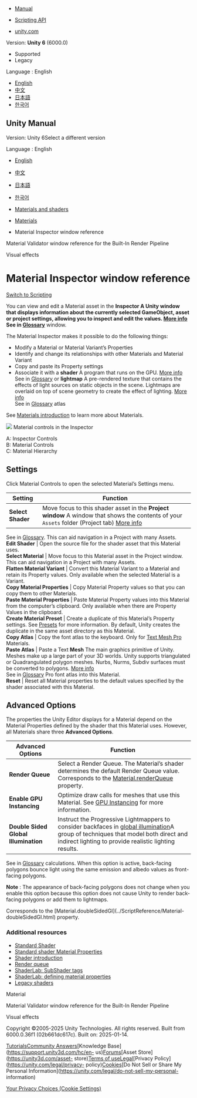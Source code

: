 [](https://docs.unity3d.com)

  * [Manual](../Manual/index.html)
  * [Scripting API](../ScriptReference/index.html)

  * [unity.com](https://unity.com/)

Version: **Unity 6** (6000.0)

  * Supported
  * Legacy

Language : English

  * [English](/Manual/class-Material.html)
  * [中文](/cn/current/Manual/class-Material.html)
  * [日本語](/ja/current/Manual/class-Material.html)
  * [한국어](/kr/current/Manual/class-Material.html)

[](https://docs.unity3d.com)

## Unity Manual

Version: Unity 6Select a different version

Language : English

  * [English](/Manual/class-Material.html)
  * [中文](/cn/current/Manual/class-Material.html)
  * [日本語](/ja/current/Manual/class-Material.html)
  * [한국어](/kr/current/Manual/class-Material.html)

  * [Materials and shaders](materials-and-shaders.html)
  * [Materials](Materials.html)
  * Material Inspector window reference

[](MaterialValidator.html)

Material Validator window reference for the Built-In Render Pipeline

[](visual-effects.html)

Visual effects

# Material Inspector window reference

[Switch to Scripting](../ScriptReference/Material.html "Go to Material page in
the Scripting Reference")

You can view and edit a Material asset in the ****Inspector** A Unity window
that displays information about the currently selected GameObject, asset or
project settings, allowing you to inspect and edit the values. [More
info](UsingTheInspector.html)  
See in [Glossary](Glossary.html#Inspector)** window.

The Material Inspector makes it possible to do the following things:

  * Modify a Material or Material Variant’s Properties
  * Identify and change its relationships with other Materials and Material Variant
  * Copy and paste its Property settings
  * Associate it with a **shader** A program that runs on the GPU. [More info](Shaders.html)  
See in [Glossary](Glossary.html#Shader) or **lightmap** A pre-rendered texture
that contains the effects of light sources on static objects in the scene.
Lightmaps are overlaid on top of scene geometry to create the effect of
lighting. [More info](Lightmapping.html)  
See in [Glossary](Glossary.html#Lightmap) atlas

See [Materials introduction](materials-introduction.html) to learn more about
Materials.

![](../uploads/Main/material-inspector-controls.png) Material controls in the
Inspector

A: Inspector Controls  
B: Material Controls  
C: Material Hierarchy  

## Settings

Click Material Controls to open the selected Material’s Settings menu.

**Setting** | **Function**  
---|---  
**Select Shader** | Move focus to this shader asset in the **Project window** A window that shows the contents of your `Assets` folder (Project tab) [More info](ProjectView.html)  
See in [Glossary](Glossary.html#Projectwindow). This can aid navigation in a
Project with many Assets.  
**Edit Shader** | Open the source file for the shader asset that this Material uses.  
**Select Material** | Move focus to this Material asset in the Project window. This can aid navigation in a Project with many Assets.  
**Flatten Material Variant** | Convert this Material Variant to a Material and retain its Property values. Only available when the selected Material is a Variant.  
**Copy Material Properties** | Copy Material Property values so that you can copy them to other Materials.  
**Paste Material Properties** | Paste Material Property values into this Material from the computer’s clipboard. Only available when there are Property Values in the clipboard.  
**Create Material Preset** | Create a duplicate of this Material’s Property settings. See [Presets](https://docs.unity3d.com/Manual/Presets.html) for more information. By default, Unity creates the duplicate in the same asset directory as this Material.  
**Copy Atlas** | Copy the font atlas to the keyboard. Only for [Text Mesh Pro](https://docs.unity3d.com/Packages/com.unity.textmeshpro@4.0/manual/index.html) Materials.  
**Paste Atlas** | Paste a Text **Mesh** The main graphics primitive of Unity. Meshes make up a large part of your 3D worlds. Unity supports triangulated or Quadrangulated polygon meshes. Nurbs, Nurms, Subdiv surfaces must be converted to polygons. [More info](mesh.html)  
See in [Glossary](Glossary.html#Mesh) Pro font atlas into this Material.  
**Reset** | Reset all Material properties to the default values specified by the shader associated with this Material.  
  
## Advanced Options

The properties the Unity Editor displays for a Material depend on the Material
Properties defined by the shader that this Material uses. However, all
Materials share three **Advanced Options**.

**Advanced Options** | **Function**  
---|---  
**Render Queue** | Select a Render Queue. The Material’s shader determines the default Render Queue value. Corresponds to the [Material.renderQueue](../ScriptReference/Material-renderQueue.html) property.  
**Enable GPU Instancing** | Optimize draw calls for meshes that use this Material. See [GPU Instancing](GPUInstancing.html) for more information.  
**Double Sided Global Illumination** | Instruct the Progressive Lightmappers to consider backfaces in [global illumination](LightingInUnity.html)A group of techniques that model both direct and indirect lighting to provide realistic lighting results.  
See in [Glossary](Glossary.html#globalillumination) calculations. When this
option is active, back-facing polygons bounce light using the same emission
and albedo values as front-facing polygons.  
  
**Note** : The appearance of back-facing polygons does not change when you
enable this option because this option does not cause Unity to render back-
facing polygons or add them to lightmaps.  
  
Corresponds to the [Material.doubleSidedGI](../ScriptReference/Material-
doubleSidedGI.html) property.  
  
### Additional resources

  * [Standard Shader](https://docs.unity3d.com/2022.1/Documentation/Manual/shader-StandardShader.html)
  * [Standard shader Material Properties](https://docs.unity3d.com/2022.1/Documentation/Manual/StandardShaderMaterialParameters.html)
  * [Shader introduction](https://docs.unity3d.com/2022.1/Documentation/Manual/shader-introduction.html)
  * [Render queue](https://docs.unity3d.com/2022.1/Documentation/ScriptReference/Rendering.RenderQueue.html)
  * [ShaderLab: SubShader tags](https://docs.unity3d.com/2022.1/Documentation/Manual/SL-SubShaderTags.html)
  * [ShaderLab: defining material properties](https://docs.unity3d.com/2022.1/Documentation/Manual/SL-Properties.html)
  * [Legacy shaders](https://docs.unity3d.com/2022.1/Documentation/Manual/Built-inShaderGuide.html)

Material

[](MaterialValidator.html)

Material Validator window reference for the Built-In Render Pipeline

[](visual-effects.html)

Visual effects

Copyright ©2005-2025 Unity Technologies. All rights reserved. Built from
6000.0.36f1 (02b661dc617c). Built on: 2025-01-14.

[Tutorials](https://learn.unity.com/)[Community
Answers](https://answers.unity3d.com)[Knowledge
Base](https://support.unity3d.com/hc/en-
us)[Forums](https://forum.unity3d.com)[Asset Store](https://unity3d.com/asset-
store)[Terms of
use](https://docs.unity3d.com/Manual/TermsOfUse.html)[Legal](https://unity.com/legal)[Privacy
Policy](https://unity.com/legal/privacy-
policy)[Cookies](https://unity.com/legal/cookie-policy)[Do Not Sell or Share
My Personal Information](https://unity.com/legal/do-not-sell-my-personal-
information)

[Your Privacy Choices (Cookie Settings)](javascript:void\(0\);)

